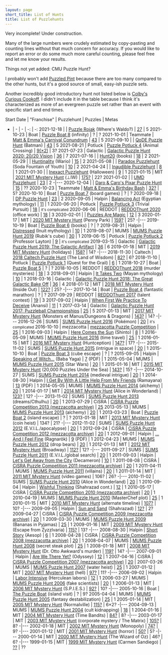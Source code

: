 ```yaml
---
layout: page
short_title: List of Hunts
title: List of Puzzlehunts
---
```


Very incomplete! Under construction.

Many of the large numbers were crudely estimated by copy-pasting and counting lines without that much concern for accuracy. If you would like to report an error or do some much more careful counting, please feel free and let me know your results.

Things not yet added: CMU Puzzle Hunt?

I probably won't add [Puzzled Pint](http://puzzledpint.com/) because there are too many compared to the other hunts, but it's a good source of small, easy-ish puzzle sets.

Another incredibly good introductory hunt not listed below is [Colby's Curious Cookoff](https://curiouscookoff.com/). I didn't include it in the table because I think it's characterized as more of an evergreen puzzle set rather than an event with specific start and end times.

Start Date | "Franchise" | Puzzlehunt | Puzzles | Metas
-  | - | - | -: | -:
2021-12-18 |            | [Puzzle Rojak](https://www.puzzlerojak.com/) (Where's Waldo?)                                                               | [27](https://www.puzzlerojak.com/puzzles) | 5
2021-10-23 | Boat       | [Puzzle Boat 8](https://www.pandamagazine.com/island8/) (infinity)                                                          | ? | ?
2021-10-01 | Teammate   | [Matt & Emma's Carnival Conundrum](https://teammatehunt.com/)                                                               | [43](https://teammatehunt.com/puzzles) | 5
2021-09-10 |            | [QoDE Puzzle Hunt](https://ona.quest/) (Batman)                                                                             | [43](https://ona.quest/puzzles) | 5
2021-08-21 | Potluck    | [Puzzle Potluck 4](https://puzzlepotluck.com/4) (Animal Crossing)                                                           | [9(×2)](https://puzzlepotluck.com/4) | 3?
2021-07-23 | Galactic   | [Galactic Puzzle Hunt 2020: 20/20 Vision](https://2020.galacticpuzzlehunt.com/)                                             | [36](https://2020.galacticpuzzlehunt.com/puzzles) | 7
2021-07-16 |            | [Hunt20](https://hunt20.com/) (books)                                                                                       | [18](https://hunt20.com/puzzles.html) | 2
2021-05-29 |            | [Huntinality](https://huntinality.com/) (Wario)                                                                             | [15](https://huntinality.com/) | 2
2021-05-08 |            | [Paradox Puzzlehunt](https://paradoxpuzzlehunt.com/) (Soda Fountain of Youth)                                               | [10](https://paradoxpuzzlehunt.com/puzzles) | 2
2021-04-24 |            | [Inaudible Puzzlehunt](https://mutedpuzzles.com/)                                                                           | [8](https://mutedpuzzles.com/Welcome%20to%20mini%20hunt!.html) | 1
2021-01-30 |            | [Inexact Puzzlehunt](https://inexactpuzzles.com/hunts/1bqxw/halloween/) (Halloween)                                         | [9](https://inexactpuzzles.com/hunts/1bqxw/halloween/) | 1
2021-01-15 | MIT        | [2021 MIT Mystery Hunt](https://perpendicular.institute/) (⊥IW)                                                             | [175?](https://web.mit.edu/puzzle/www/2020/puzzles/) | 22?
2021-01-02 |            | [UMD Puzzlehunt](https://www.umdpuzzle.club/)                                                                               | [23](https://www.umdpuzzle.club/puzzles) | 2
-|---
2020-12-04 |            | [Daro & Caro's Pixar Puzzle Hunt](https://darocaro.github.io/)                                                              | [15](https://darocaro.github.io/puzzles) | ??
2020-10-23 | Teammate   | [Matt & Emma's Birthday Bash](https://2020.teammatehunt.com/)                                                               | [32?](https://2020.teammatehunt.com/) | 5?
2020-10-10 | Boat       | [Puzzle Boat 7](https://www.pandamagazine.com/island7/) (board games)                                                       | ? | ?
2020-09-18 |            | [DP Puzzle Hunt](https://dp.puzzlehunt.net/)                                                                                | [23](https://dp.puzzlehunt.net/puzzles.html) | 2
2020-09-05 | Halpin     | [Balancing Act](http://www.markhalpin.com/puzzles/anubis/anubis.html) (Egyptian mythology)                                  | [11](http://www.markhalpin.com/puzzles/anubis/anubis767690.pdf) | 1
2020-06-20 | Potluck    | [Puzzle Potluck 3](https://puzzlepotluck.com/3) (Trivial Pursuit)                                                           | [18](https://puzzlepotluck.com/3) | <small>it's complicated</small>
2020-06-06 | REDDOT     | [REDDOThunt 2020](https://reddothunt.sg/2020) (office work)                                                                 | [18](https://reddothunt.sg/2020/puzzles) | 3
2020-02-01 |            | [Puzzles Are Magic](https://www.puzzlesaremagic.com/)                                                                       | [12](https://www.puzzlesaremagic.com/hunt/current.html) | 3
2020-01-17 | MIT        | [2020 MIT Mystery Hunt](https://web.mit.edu/puzzle/www/2020/) (Penny Park)                                                  | [159?](https://web.mit.edu/puzzle/www/2020/puzzles/) | 25?
-|---
2019-10-19 | Boat       | [Puzzle Boat 6](https://www.pandamagazine.com/island6/) (books)                                                             | ? | ?
2019-08-31 | Halpin     | [Distressed](http://www.markhalpin.com/puzzles/sedna/sedna.html) (Inuit mythology)                                          | [10](http://www.markhalpin.com/puzzles/sedna/sedna.html) | 1
2019-08-07 | MUMS       | [MUMS Puzzle Hunt 2019](https://www.mumspuzzlehunt.com/) (Rubik's cube)                                                     | [30](https://www.mumspuzzlehunt.com/puzzles/) | 1
2019-06-15 | Potluck    | [Puzzle Potluck 2](https://puzzlepotluck.com/2) (Professor Layton)                                                          | [9](https://puzzlepotluck.com/2) | <small>it's complicated</small>
2019-03-15 | Galactic   | [Galactic Puzzle Hunt 2019: The Galactic Artifact](https://2019.galacticpuzzlehunt.com/)                                    | [36](https://2019.galacticpuzzlehunt.com/puzzles.html) | 6
2019-01-18 | MIT        | [2019 MIT Mystery Hunt](https://web.mit.edu/puzzle/www/2019/) (holidays)                                                    | [158?](https://web.mit.edu/puzzle/www/2019/puzzle.html) | 14?
-|---
2018-11-30 | Caltech    | [2018 Caltech Puzzle Hunt](http://2018.caltechpuzzlehunt.org/) (The Land of Wisdom)                                         | [82?](http://2018.caltechpuzzlehunt.org/hunt/index.html) | 6?
2018-11-10 | Potluck    | [Puzzle Potluck 1](https://puzzlepotluck.com/1) (Quest for the Grail)                                                       | [6](https://puzzlepotluck.com/1) | 1
2018-10-27 | Boat       | [Puzzle Boat 5](https://www.pandamagazine.com/island5/)                                                                     | ? | ?
2018-10-05 | REDDOT     | [REDDOThunt 2018](https://reddothunt.sg/2018) (murder mysteries)                                                            | [18](https://reddothunt.sg/2018/puzzles) | 3
2018-09-01 | Halpin     | [It Takes Two](http://www.markhalpin.com/puzzles/twins/twins.html) (Mayan mythology)                                        | [10](http://www.markhalpin.com/puzzles/twins/twins.pdf) | 1
2018-03-16 | Galactic   | [Galactic Puzzle Hunt 2018: The Great Galactic Bake Off](https://2018.galacticpuzzlehunt.com/)                              | [36](https://2018.galacticpuzzlehunt.com/puzzles.html) | 4
2018-01-12 | MIT        | [2018 MIT Mystery Hunt](https://web.mit.edu/puzzle/www/2018/) (Inside Out)                                                  | [122?](https://web.mit.edu/puzzle/www/2018/full/puzzle.html) | 25?
-|---
2017-10-14 | Boat       | [Puzzle Boat 4](http://www.pandamagazine.com/island4/) (fantastic marathon)                                                 | ? | ?
2017-09-29 | REDDOT     | [REDDOThunt 2017](https://reddothunt.sg/2017) (talent contest)                                                              | [19](https://reddothunt.sg/2017/puzzles) | 3
2017-09-02 | Halpin     | [When First We Practice To Deceive](http://www.markhalpin.com/puzzles/anansi/anansi.html) (Anansi)                          | [11](http://www.markhalpin.com/puzzles/anansi/anansi.pdf) | 1
2017-03-14 | Galactic   | [Galactic Puzzle Hunt 2017: Puzzleball Championships](https://2017.galacticpuzzlehunt.com/)                                 | [25](https://2017.galacticpuzzlehunt.com/puzzles.html) | 5
2017-01-13 | MIT        | [2017 MIT Mystery Hunt](https://web.mit.edu/puzzle/www/2017/) (Monsters et Manus/Dungeons & Dragons)                        | [143?](https://web.mit.edu/puzzle/www/2017/puzzle.html) | 14?
-|---
2016-12-26 | SUMS       | [SUMS Puzzle Hunt 2016](https://www.maths.usyd.edu.au/ub/sums/puzzlehunt/2016/main) (Pokémon)                               | [20](https://www.maths.usyd.edu.au/ub/sums/puzzlehunt/2016/puzzles) | <small>it's complicated</small>
2016-10-10 | mezzacotta | [mezzacotta Puzzle Competition](https://www.mezzacotta.net/puzzle/)                                                         | [25](https://www.mezzacotta.net/puzzle/puzzles.php) | 1
2016-09-03 | Halpin     | [Here Comes the Sun](http://www.markhalpin.com/puzzles/amaterasu/amat.html) (Shinto)                                        | [8](http://www.markhalpin.com/puzzles/amaterasu/amat.pdf) | 1
2016-05-09 | MUMS       | [MUMS Puzzle Hunt 2016](https://researchers.ms.unimelb.edu.au/~mums/puzzlehunt/2016/puzzles.html) (time travel)             | [25](https://researchers.ms.unimelb.edu.au/~mums/puzzlehunt/2016/puzzles.html) | 1
2016-01-15 | MIT        | [2016 MIT Mystery Hunt](https://web.mit.edu/puzzle/www/2016/) (Huntception)                                                 | [147?](https://web.mit.edu/puzzle/www/2016/toc.html) | 17?
-|---
2015-11-02 | SUMS       | [SUMS Puzzle Hunt 2015](https://www.maths.usyd.edu.au/ub/sums/puzzlehunt/2015/main) (intrigue in space)                     | [20](https://www.maths.usyd.edu.au/ub/sums/puzzlehunt/2015/puzzles) | 1
2015-10-10 | Boat       | [Puzzle Boat 3](http://pandamagazine.com/island3/) (cube escape)                                                            | ? | ?
2015-09-05 | Halpin     | [Speaking of Witch...](http://www.markhalpin.com/puzzles/baba/baba.html) (Baba Yaga)                                        | [7](http://www.markhalpin.com/puzzles/baba/baba.pdf) (PDF) | 1
2015-05-04 | MUMS       | [MUMS Puzzle Hunt 2015](https://researchers.ms.unimelb.edu.au/~mums/puzzlehunt/2015/puzzles.html) (Star Wars)               | [20](https://researchers.ms.unimelb.edu.au/~mums/puzzlehunt/2015/puzzles.html) | 1
2015-01-16 | MIT        | [2015 MIT Mystery Hunt](https://web.mit.edu/puzzle/www/2015/) (20,000 Puzzles Under the Sea)                                | [143?](https://web.mit.edu/puzzle/www/2015/toc.html) | 15?
-|---
2014-10-27 | SUMS       | [SUMS Puzzle Hunt 2014](https://www.maths.usyd.edu.au/ub/sums/puzzlehunt/2014/main) (medieval intrigue)                     | [20](https://www.maths.usyd.edu.au/ub/sums/puzzlehunt/2014/puzzles) | 1
2014-08-30 | Halpin     | [I Get By With A Little Help From My Friends](http://www.markhalpin.com/puzzles/rama/rama.html) (Ramayana)                  | [13](http://www.markhalpin.com/puzzles/rama/rama.pdf) (PDF) | 1
2014-05-05 | MUMS       | [MUMS Puzzle Hunt 2014](https://researchers.ms.unimelb.edu.au/~mums/puzzlehunt/2014/puzzles.html) (alchemy)                 | [20](https://researchers.ms.unimelb.edu.au/~mums/puzzlehunt/2014/puzzles.html) | 1
2014-01-17 | MIT        | [2014 MIT Mystery Hunt](https://web.mit.edu/puzzle/www/2014/) (Alice in Wonderland)                                         | [123?](https://web.mit.edu/puzzle/www/2014/overview.html) | 12?
-|---
2013-11-02 | SUMS       | [SUMS Puzzle Hunt 2013](https://www.maths.usyd.edu.au/ub/sums/puzzlehunt/2013/main) (dreams/Cthulhu)                        | [20](https://www.maths.usyd.edu.au/ub/sums/puzzlehunt/2013/puzzles) | 1
2013-07-29 | CiSRA      | [CiSRA Puzzle Competition 2013 (mezzacotta archive)](https://www.mezzacotta.net/puzzle/cisra/2013/)                         | [25](https://www.mezzacotta.net/puzzle/cisra/2013/puzzles.html)
2013-05-13 | MUMS       | [MUMS Puzzle Hunt 2013](https://researchers.ms.unimelb.edu.au/~mums/puzzlehunt/2013/puzzles.html) (alchemy)                 | [20](https://researchers.ms.unimelb.edu.au/~mums/puzzlehunt/2013/puzzles.html) | 1
2013-03-23 | Boat       | [Puzzle Boat 2](http://pandamagazine.com/island2/) (island escape)                                                          | ? | ?
2013-01-18 | MIT        | [2013 MIT Mystery Hunt](https://web.mit.edu/puzzle/www/2013/) (coin heist)                                                  | 134? | 21?
-|---
2012-11-02 | SUMS       | [SUMS Puzzle Hunt 2012](https://www.maths.usyd.edu.au/ub/sums/puzzlehunt/2012/main) (E.V.I.L./apocalypse)                   | [20](https://www.maths.usyd.edu.au/ub/sums/puzzlehunt/2012/puzzles) | 1
2012-09-24 | CiSRA      | [CiSRA Puzzle Competition 2012 (mezzacotta archive)](https://www.mezzacotta.net/puzzle/cisra/2012/)                         | [20](https://www.mezzacotta.net/puzzle/cisra/2012/puzzles.html) | 1
2012-09-01 | Halpin     | [... And I Feel Fine](http://www.markhalpin.com/puzzles/ragnarok/ragnarok.html) (Ragnarök)                                  | [9](http://www.markhalpin.com/puzzles/ragnarok/ragpuzz.pdf) (PDF) | 1
2012-04-23 | MUMS       | [MUMS Puzzle Hunt 2012](https://researchers.ms.unimelb.edu.au/~mums/puzzlehunt/2012/puzzles.html) (drop bears)              | [20](https://researchers.ms.unimelb.edu.au/~mums/puzzlehunt/2012/puzzles.html) | 1
2012-01-13 | MIT        | [2012 MIT Mystery Hunt](https://web.mit.edu/puzzle/www/2012/) (Broadway)                                                    | [112?](https://web.mit.edu/puzzle/www/2012/puzzles/allpuzzles.html) | 12?
-|---
2011-09-27 | SUMS       | [SUMS Puzzle Hunt 2011](https://www.maths.usyd.edu.au/ub/sums/puzzlehunt/2011/main) (E.V.I.L./global search)                | [20](https://www.maths.usyd.edu.au/ub/sums/puzzlehunt/2011/puzzles) | 1
2011-09-03 | Halpin     | [Let's Get Away from the City](http://www.markhalpin.com/puzzles/boccaccio/decameron.html) (Decameron)                      | [10](http://www.markhalpin.com/puzzles/boccaccio/LGAFTC.pdf) | 1
2011-08-08 | CiSRA      | [CiSRA Puzzle Competition 2011 (mezzacotta archive)](https://www.mezzacotta.net/puzzle/cisra/2011/)                         | [20](https://www.mezzacotta.net/puzzle/cisra/2011/puzzles.html) | 1
2011-04-11 | MUMS       | [MUMS Puzzle Hunt 2011](https://researchers.ms.unimelb.edu.au/~mums/puzzlehunt/2011/puzzles.html) (villains)                | [20](https://researchers.ms.unimelb.edu.au/~mums/puzzlehunt/2011/puzzles.html) | 1
2011-01-14 | MIT        | [2011 MIT Mystery Hunt](https://web.mit.edu/puzzle/www/2011/) (video games)                                                 | 106? | 26?
-|---
2010-11-02 | SUMS       | [SUMS Puzzle Hunt 2010](https://www.maths.usyd.edu.au/ub/sums/puzzlehunt/2010/main) (Alice in Wonderland)                   | [20](https://www.maths.usyd.edu.au/ub/sums/puzzlehunt/2010/puzzles) | 1
2010-09-04 | Halpin     | [Wishful Thinking](http://www.markhalpin.com/puzzles/wisht/wisht.html) (Shahrazad cont.)                                    | [12](http://www.markhalpin.com/puzzles/wisht/wisht.html) | 1
2010-05-17 | CiSRA      | [CiSRA Puzzle Competition 2010 (mezzacotta archive)](https://www.mezzacotta.net/puzzle/cisra/2010/)                         | [20](https://www.mezzacotta.net/puzzle/cisra/2010/puzzles.html) | 1
2010-04-19 | MUMS       | [MUMS Puzzle Hunt 2010](https://researchers.ms.unimelb.edu.au/~mums/puzzlehunt/2010/puzzles.html) (MasterChef plot)         | [25](https://researchers.ms.unimelb.edu.au/~mums/puzzlehunt/2010/puzzles.html) | 1
2010-01-15 | MIT        | [2010 MIT Mystery Hunt](https://web.mit.edu/puzzle/www/2010/) (alternate timeline)                                          | [107?](https://web.mit.edu/puzzle/www/2010/puzzleindex.html) | 10?
-|---
2009-09-05 | Halpin     | [Sun and Sand](http://www.markhalpin.com/puzzles/sunandsand/sunsandbazaar.html) (Shahrazad)                                 | [12?](http://www.markhalpin.com/puzzles/sunandsand/sunsandbazaar.html) | 2?
2009-04-27 | CiSRA      | [CiSRA Puzzle Competition 2009 (mezzacotta archive)](https://www.mezzacotta.net/puzzle/cisra/2009/)                         | [20](https://www.mezzacotta.net/puzzle/cisra/2009/puzzles.html) | 1
2009-03-30 | MUMS       | [MUMS Puzzle Hunt 2009](https://researchers.ms.unimelb.edu.au/~mums/puzzlehunt/2009/puzzles.html) (Bananas in Pyjamas)      | [25](https://researchers.ms.unimelb.edu.au/~mums/puzzlehunt/2009/puzzles.html) | 1
2009-01-16 | MIT        | [2009 MIT Mystery Hunt](https://web.mit.edu/puzzle/www/2009/) (Escape from Zyzzlvaria)                                      | [115?](https://web.mit.edu/puzzle/www/2009/puzzles/) | 13?
-|---
2008-08-30 | Halpin     | [Short Story](http://www.markhalpin.com/shortstory/shortstoryganza.html) (Aesop)                                            | [6](http://www.markhalpin.com/shortstory/shortstoryganza.html) | 1
2008-04-28 | CiSRA      | [CiSRA Puzzle Competition 2008 (mezzacotta archive)](https://www.mezzacotta.net/puzzle/cisra/2008/)                         | [20](https://www.mezzacotta.net/puzzle/cisra/2008/puzzles.html) | 1
2008-04-07 | MUMS       | [MUMS Puzzle Hunt 2008](https://researchers.ms.unimelb.edu.au/~mums/puzzlehunt/2008/puzzles.html) (secret steak plot)       | [25](https://researchers.ms.unimelb.edu.au/~mums/puzzlehunt/2008/puzzles.html) | 1
2008-01-18 | MIT        | [2008 MIT Mystery Hunt](https://web.mit.edu/puzzle/www/2008/) (Dr. Otto Awkward's murder)                                   | [119?](https://web.mit.edu/puzzle/www/2008/) | 14?
-|---
2007-09-01 | Halpin     | [Are We There Yet?](http://www.markhalpin.com/AWTYweb/AWTY.html) (Odyssey)                                                  | [12](http://www.markhalpin.com/AWTYweb/AWTY.html) | 1
2007-04-16 | CiSRA      | [CiSRA Puzzle Competition 2007 (mezzacotta archive)](https://www.mezzacotta.net/puzzle/cisra/2007/)                         | [20](https://www.mezzacotta.net/puzzle/cisra/2007/puzzles.html) |
2007-03-26 | MUMS       | [MUMS Puzzle Hunt 2007](https://researchers.ms.unimelb.edu.au/~mums/puzzlehunt/2007/puzzles.html) (water heist)             | [25](https://researchers.ms.unimelb.edu.au/~mums/puzzlehunt/2007/puzzles.html) | 1
2007-01-12 | MIT        | [2007 MIT Mystery Hunt](https://web.mit.edu/puzzle/www/2007/) (hell)                                                        | [97?](https://web.mit.edu/puzzle/www/2007/puzzles/) | 11?
-|---
2006-09-02 | Halpin     | [Labor Intensive](http://www.markhalpin.com/labintpage/labint.html) (Herculean labors)                                      | [12](http://www.markhalpin.com/labintpage/labint.html) | 1
2006-03-27 | MUMS       | [MUMS Puzzle Hunt 2006](https://researchers.ms.unimelb.edu.au/~mums/puzzlehunt/2006/puzzles.html) (fake scientists)         | [20](https://researchers.ms.unimelb.edu.au/~mums/puzzlehunt/2006/puzzles.html) | 1
2006-01-13 | MIT        | [2006 MIT Mystery Hunt](https://web.mit.edu/puzzle/www/2006/) (S.P.I.E.S.)                                                  | [92?](https://web.mit.edu/puzzle/www/2006/allpuzzles.html) | 10?
-|---
2005-10-16 | Boat       | [The Puzzle Boat](http://pandamagazine.com/island/) (island visit)                                                          | ? | 9?
2005-04-04 | MUMS       | [MUMS Puzzle Hunt 2005](https://researchers.ms.unimelb.edu.au/~mums/puzzlehunt/2005/puzzles.html) (fantasy destabilization) | [25](https://researchers.ms.unimelb.edu.au/~mums/puzzlehunt/2005/puzzles.html) | 1
2005-01-14 | MIT        | [2005 MIT Mystery Hunt](https://web.mit.edu/puzzle/www/2005/) (Normalville)                                                 | [115?](https://web.mit.edu/puzzle/www/2005/setec/) | 6×2?
-|---
2004-09-13 | MUMS       | [MUMS Puzzle Hunt 2004](https://researchers.ms.unimelb.edu.au/~mums/puzzlehunt/2004/puzzles.html) (cult kidnapping)         | [18](https://researchers.ms.unimelb.edu.au/~mums/puzzlehunt/2004/puzzles.html) | 1
2004-01-16 | MIT        | [2004 MIT Mystery Hunt](https://web.mit.edu/puzzle/www/2004/) (Time Bandits)                                                | [84?](https://web.mit.edu/puzzle/www/2004/puzzles/alpha.html) | 8?
-|---
2003-01-17 | MIT        | [2003 MIT Mystery Hunt](https://web.mit.edu/puzzle/www/2003/www.acme-corp.com/0101/index.html) (corporate mystery / The Matrix) | [105?](https://web.mit.edu/puzzle/www/2003/www.acme-corp.com/teamGuest/index.html) | 8?
-|---
2002-01-18 | MIT        | [2002 MIT Mystery Hunt](https://web.mit.edu/puzzle/www/2002/) (Monopoly)                                                    | [74?](https://web.mit.edu/puzzle/www/2002/by-title.html) | 9?
-|---
2001-01-12 | MIT        | [2001 MIT Mystery Hunt](https://web.mit.edu/puzzle/www/2001/) (horror)                                                      | [50?](https://web.mit.edu/puzzle/www/2001/) | 5?
-|---
2000-01-14 | MIT        | [2000 MIT Mystery Hunt](https://web.mit.edu/puzzle/www/2000/) (The Wizard of Oz)                                            | 46? | 6?
-|---
1999-01-15 | MIT        | [1999 MIT Mystery Hunt](https://web.mit.edu/puzzle/www/1999/puzzles/) (Carmen Sandiego)                                     | [??](https://web.mit.edu/puzzle/www/1999/puzzles/) | ??
